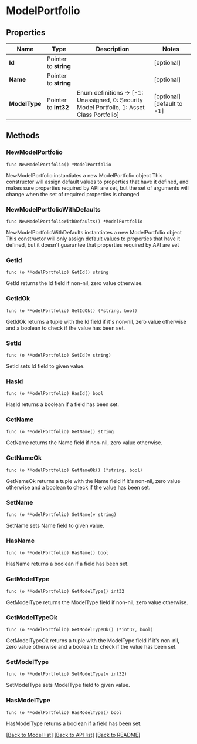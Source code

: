 # ModelPortfolio

## Properties

Name | Type | Description | Notes
------------ | ------------- | ------------- | -------------
**Id** | Pointer to **string** |  | [optional] 
**Name** | Pointer to **string** |  | [optional] 
**ModelType** | Pointer to **int32** | Enum definitions -&gt; [-1: Unassigned, 0: Security Model Portfolio, 1: Asset Class Portfolio] | [optional] [default to -1]

## Methods

### NewModelPortfolio

`func NewModelPortfolio() *ModelPortfolio`

NewModelPortfolio instantiates a new ModelPortfolio object
This constructor will assign default values to properties that have it defined,
and makes sure properties required by API are set, but the set of arguments
will change when the set of required properties is changed

### NewModelPortfolioWithDefaults

`func NewModelPortfolioWithDefaults() *ModelPortfolio`

NewModelPortfolioWithDefaults instantiates a new ModelPortfolio object
This constructor will only assign default values to properties that have it defined,
but it doesn't guarantee that properties required by API are set

### GetId

`func (o *ModelPortfolio) GetId() string`

GetId returns the Id field if non-nil, zero value otherwise.

### GetIdOk

`func (o *ModelPortfolio) GetIdOk() (*string, bool)`

GetIdOk returns a tuple with the Id field if it's non-nil, zero value otherwise
and a boolean to check if the value has been set.

### SetId

`func (o *ModelPortfolio) SetId(v string)`

SetId sets Id field to given value.

### HasId

`func (o *ModelPortfolio) HasId() bool`

HasId returns a boolean if a field has been set.

### GetName

`func (o *ModelPortfolio) GetName() string`

GetName returns the Name field if non-nil, zero value otherwise.

### GetNameOk

`func (o *ModelPortfolio) GetNameOk() (*string, bool)`

GetNameOk returns a tuple with the Name field if it's non-nil, zero value otherwise
and a boolean to check if the value has been set.

### SetName

`func (o *ModelPortfolio) SetName(v string)`

SetName sets Name field to given value.

### HasName

`func (o *ModelPortfolio) HasName() bool`

HasName returns a boolean if a field has been set.

### GetModelType

`func (o *ModelPortfolio) GetModelType() int32`

GetModelType returns the ModelType field if non-nil, zero value otherwise.

### GetModelTypeOk

`func (o *ModelPortfolio) GetModelTypeOk() (*int32, bool)`

GetModelTypeOk returns a tuple with the ModelType field if it's non-nil, zero value otherwise
and a boolean to check if the value has been set.

### SetModelType

`func (o *ModelPortfolio) SetModelType(v int32)`

SetModelType sets ModelType field to given value.

### HasModelType

`func (o *ModelPortfolio) HasModelType() bool`

HasModelType returns a boolean if a field has been set.


[[Back to Model list]](../README.md#documentation-for-models) [[Back to API list]](../README.md#documentation-for-api-endpoints) [[Back to README]](../README.md)


